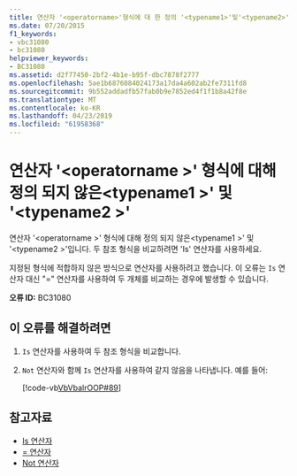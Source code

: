 ```yaml
---
title: 연산자 '<operatorname>'형식에 대 한 정의 '<typename1>'및'<typename2>'
ms.date: 07/20/2015
f1_keywords:
- vbc31080
- bc31080
helpviewer_keywords:
- BC31080
ms.assetid: d2f77450-2bf2-4b1e-b95f-dbc7878f2777
ms.openlocfilehash: 5ae1b6876084024173a17da4a602ab2fe7311fd8
ms.sourcegitcommit: 9b552addadfb57fab0b9e7852ed4f1f1b8a42f8e
ms.translationtype: MT
ms.contentlocale: ko-KR
ms.lasthandoff: 04/23/2019
ms.locfileid: "61958368"
---
```

# <a name="operator-operatorname-is-not-defined-for-types-typename1-and-typename2"></a>연산자 '\<operatorname >' 형식에 대해 정의 되지 않은\<typename1 >' 및 '\<typename2 >'
연산자 '\<operatorname >' 형식에 대해 정의 되지 않은\<typename1 >' 및 '\<typename2 >'입니다. 두 참조 형식을 비교하려면 'Is' 연산자를 사용하세요.  
  
 지정된 형식에 적합하지 않은 방식으로 연산자를 사용하려고 했습니다. 이 오류는 `Is` 연산자 대신 "=" 연산자를 사용하여 두 개체를 비교하는 경우에 발생할 수 있습니다.  
  
 **오류 ID:** BC31080  
  
## <a name="to-correct-this-error"></a>이 오류를 해결하려면  
  
1. `Is` 연산자를 사용하여 두 참조 형식을 비교합니다.  
  
2. `Not` 연산자와 함께 `Is` 연산자를 사용하여 같지 않음을 나타냅니다. 예를 들어:  
  
     [!code-vb[VbVbalrOOP#89](~/samples/snippets/visualbasic/VS_Snippets_VBCSharp/VbVbalrOOP/VB/OOP.vb#89)]
  
## <a name="see-also"></a>참고자료

- [Is 연산자](../../visual-basic/language-reference/operators/is-operator.md)
- [= 연산자](../../visual-basic/language-reference/operators/assignment-operator.md)
- [Not 연산자](../../visual-basic/language-reference/operators/not-operator.md)
